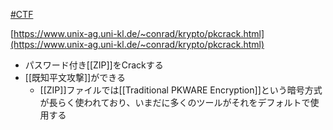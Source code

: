 [#CTF](CTF)

[https://www.unix-ag.uni-kl.de/~conrad/krypto/pkcrack.html](https://www.unix-ag.uni-kl.de/~conrad/krypto/pkcrack.html)

- パスワード付き[[ZIP]]をCrackする
- [[既知平文攻撃]]ができる
	- [[ZIP]]ファイルでは[[Traditional PKWARE Encryption]]という暗号方式が長らく使われており、いまだに多くのツールがそれをデフォルトで使用する